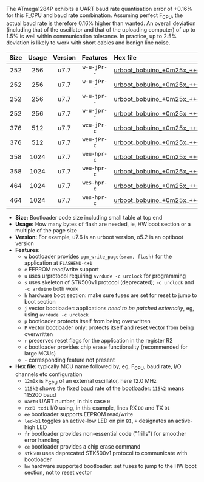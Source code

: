 The ATmega1284P exhibits a UART baud rate quantisation error of +0.16% for this F_CPU and baud rate combination. Assuming perfect F<sub>CPU</sub>, the actual baud rate is therefore 0.16% higher than wanted. An overall deviation (including that of the oscillator and that of the uploading computer) of up to 1.5% is well within communication tolerance. In practice, up to 2.5% deviation is likely to work with short cables and benign line noise.

|Size|Usage|Version|Features|Hex file|
|:-:|:-:|:-:|:-:|:--|
|252|256|u7.7|`w-u-jPr--`|[urboot_bobuino_+0m25x_+++0k6_uart0_rxd0_txd1_led+b7.hex](https://raw.githubusercontent.com/stefanrueger/urboot.hex/main/boards/bobuino/external_oscillator/fcpu_+0m25x/br_+++0k6/urboot_bobuino_+0m25x_+++0k6_uart0_rxd0_txd1_led+b7.hex)|
|252|256|u7.7|`w-u-jPr--`|[urboot_bobuino_+0m25x_+++0k6_uart1_rxd2_txd3_led+b7.hex](https://raw.githubusercontent.com/stefanrueger/urboot.hex/main/boards/bobuino/external_oscillator/fcpu_+0m25x/br_+++0k6/urboot_bobuino_+0m25x_+++0k6_uart1_rxd2_txd3_led+b7.hex)|
|252|256|u7.7|`w-u-jpr--`|[urboot_bobuino_+0m25x_+++0k6_uart0_rxd0_txd1_led+b7_fr.hex](https://raw.githubusercontent.com/stefanrueger/urboot.hex/main/boards/bobuino/external_oscillator/fcpu_+0m25x/br_+++0k6/urboot_bobuino_+0m25x_+++0k6_uart0_rxd0_txd1_led+b7_fr.hex)|
|252|256|u7.7|`w-u-jpr--`|[urboot_bobuino_+0m25x_+++0k6_uart1_rxd2_txd3_led+b7_fr.hex](https://raw.githubusercontent.com/stefanrueger/urboot.hex/main/boards/bobuino/external_oscillator/fcpu_+0m25x/br_+++0k6/urboot_bobuino_+0m25x_+++0k6_uart1_rxd2_txd3_led+b7_fr.hex)|
|376|512|u7.7|`weu-jPr-c`|[urboot_bobuino_+0m25x_+++0k6_uart0_rxd0_txd1_ee_led+b7_fr_ce.hex](https://raw.githubusercontent.com/stefanrueger/urboot.hex/main/boards/bobuino/external_oscillator/fcpu_+0m25x/br_+++0k6/urboot_bobuino_+0m25x_+++0k6_uart0_rxd0_txd1_ee_led+b7_fr_ce.hex)|
|376|512|u7.7|`weu-jPr-c`|[urboot_bobuino_+0m25x_+++0k6_uart1_rxd2_txd3_ee_led+b7_fr_ce.hex](https://raw.githubusercontent.com/stefanrueger/urboot.hex/main/boards/bobuino/external_oscillator/fcpu_+0m25x/br_+++0k6/urboot_bobuino_+0m25x_+++0k6_uart1_rxd2_txd3_ee_led+b7_fr_ce.hex)|
|358|1024|u7.7|`weu-hpr-c`|[urboot_bobuino_+0m25x_+++0k6_uart0_rxd0_txd1_ee_led+b7_fr_ce_hw.hex](https://raw.githubusercontent.com/stefanrueger/urboot.hex/main/boards/bobuino/external_oscillator/fcpu_+0m25x/br_+++0k6/urboot_bobuino_+0m25x_+++0k6_uart0_rxd0_txd1_ee_led+b7_fr_ce_hw.hex)|
|358|1024|u7.7|`weu-hpr-c`|[urboot_bobuino_+0m25x_+++0k6_uart1_rxd2_txd3_ee_led+b7_fr_ce_hw.hex](https://raw.githubusercontent.com/stefanrueger/urboot.hex/main/boards/bobuino/external_oscillator/fcpu_+0m25x/br_+++0k6/urboot_bobuino_+0m25x_+++0k6_uart1_rxd2_txd3_ee_led+b7_fr_ce_hw.hex)|
|464|1024|u7.7|`wes-hpr-c`|[urboot_bobuino_+0m25x_+++0k6_uart0_rxd0_txd1_ee_led+b7_fr_ce_stk500_hw.hex](https://raw.githubusercontent.com/stefanrueger/urboot.hex/main/boards/bobuino/external_oscillator/fcpu_+0m25x/br_+++0k6/urboot_bobuino_+0m25x_+++0k6_uart0_rxd0_txd1_ee_led+b7_fr_ce_stk500_hw.hex)|
|464|1024|u7.7|`wes-hpr-c`|[urboot_bobuino_+0m25x_+++0k6_uart1_rxd2_txd3_ee_led+b7_fr_ce_stk500_hw.hex](https://raw.githubusercontent.com/stefanrueger/urboot.hex/main/boards/bobuino/external_oscillator/fcpu_+0m25x/br_+++0k6/urboot_bobuino_+0m25x_+++0k6_uart1_rxd2_txd3_ee_led+b7_fr_ce_stk500_hw.hex)|

- **Size:** Bootloader code size including small table at top end
- **Usage:** How many bytes of flash are needed, ie, HW boot section or a multiple of the page size
- **Version:** For example, u7.6 is an urboot version, o5.2 is an optiboot version
- **Features:**
  + `w` bootloader provides `pgm_write_page(sram, flash)` for the application at `FLASHEND-4+1`
  + `e` EEPROM read/write support
  + `u` uses urprotocol requiring `avrdude -c urclock` for programming
  + `s` uses skeleton of STK500v1 protocol (deprecated); `-c urclock` and `-c arduino` both work
  + `h` hardware boot section: make sure fuses are set for reset to jump to boot section
  + `j` vector bootloader: applications *need to be patched externally*, eg, using `avrdude -c urclock`
  + `p` bootloader protects itself from being overwritten
  + `P` vector bootloader only: protects itself and reset vector from being overwritten
  + `r` preserves reset flags for the application in the register R2
  + `c` bootloader provides chip erase functionality (recommended for large MCUs)
  + `-` corresponding feature not present
- **Hex file:** typically MCU name followed by, eg, F<sub>CPU</sub>, baud rate, I/O channels etc configuration
  + `12m0x` is F<sub>CPU</sub> of an external oscillator, here 12.0 MHz
  + `115k2` shows the fixed baud rate of the bootloader: `115k2` means 115200 baud
  + `uart0` UART number, in this case `0`
  + `rxd0 txd1` I/O using, in this example, lines RX `D0` and TX `D1`
  + `ee` bootloader supports EEPROM read/write
  + `led-b1` toggles an active-low LED on pin `B1`, `+` designates an active-high LED
  + `fr` bootloader provides non-essential code ("frills") for smoother error handling
  + `ce` bootloader provides a chip erase command
  + `stk500` uses deprecated STK500v1 protocol to communicate with bootloader
  + `hw` hardware supported bootloader: set fuses to jump to the HW boot section, not to reset vector
